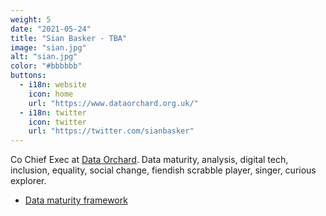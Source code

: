 ```yaml
---
weight: 5
date: "2021-05-24"
title: "Sian Basker - TBA"
image: "sian.jpg"
alt: "sian.jpg"
color: "#bbbbbb"
buttons:
  - i18n: website
    icon: home
    url: "https://www.dataorchard.org.uk/"
  - i18n: twitter
    icon: twitter
    url: "https://twitter.com/sianbasker"
---
```


Co Chief Exec at [Data Orchard](https://www.dataorchard.org.uk/). Data
maturity, analysis, digital tech, inclusion, equality, social change, fiendish
scrabble player, singer, curious explorer.

- [Data maturity framework](https://www.dataorchard.org.uk/resources/data-maturity-framework)
